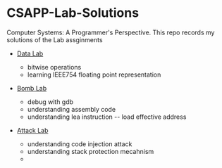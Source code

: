 # CSAPP-Lab-Solutions
Computer Systems: A Programmer's Perspective. This repo records my solutions of the Lab assginments

- [Data Lab](https://github.com/MarekZhang/CSAPP-Lab-Solutions/tree/main/datalab)
  - bitwise operations
  - learning IEEE754 floating point representation
- [Bomb Lab](https://github.com/MarekZhang/CSAPP-Lab-Solutions/tree/main/bomblab)
  - debug with gdb
  - understanding assembly code
  - understanding lea instruction -- load effective address

- [Attack Lab](https://github.com/MarekZhang/CSAPP-Lab-Solutions/tree/main/attacklab)
  - understanding code injection attack
  - understanding stack protection mecahnism
  - 
